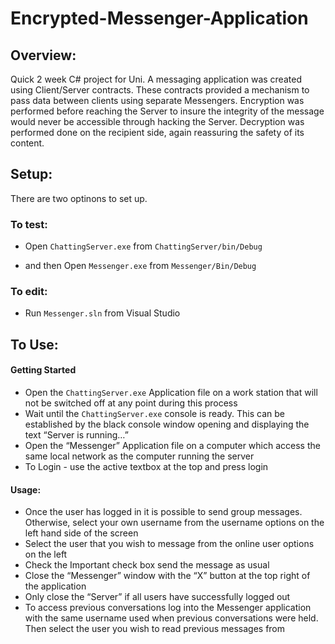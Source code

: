 # Encrypted-Messenger-Application

## Overview:
Quick 2 week C# project for Uni. A messaging application was created using Client/Server contracts. These contracts provided a mechanism to pass data between clients using separate Messengers. Encryption was performed before reaching the Server to insure the integrity of the message would never be accessible through hacking the Server. Decryption was performed done on the recipient side, again reassuring the safety of its content. 

## Setup:
There are two optinons to set up.

### To test:

- Open `ChattingServer.exe` from `ChattingServer/bin/Debug`

- and then Open `Messenger.exe` from `Messenger/Bin/Debug`

### To edit:

- Run `Messenger.sln` from Visual Studio

## To Use:

#### Getting Started
-	Open the `ChattingServer.exe` Application file on a work station that will not be switched off at any point during this process
-	Wait until the `ChattingServer.exe` console is ready. This can be established by the black console window opening and displaying the text “Server is running…” 
-	Open the “Messenger” Application file on a computer which access the same local network as the computer running the server
-	To Login - use the active textbox at the top and press login

#### Usage:
- Once the user has logged in it is possible to send group messages. Otherwise, select your own username from the username options on the left hand side of the screen
-	Select the user that you wish to message from the online user options on the left
- Check the Important check box send the message as usual
-	Close the “Messenger” window with the “X” button at the top right of the application
-	Only close the “Server” if all users have successfully logged out
-	To access previous conversations log into the Messenger application with the same username used when previous conversations were held. Then select the user you wish to read previous messages from

